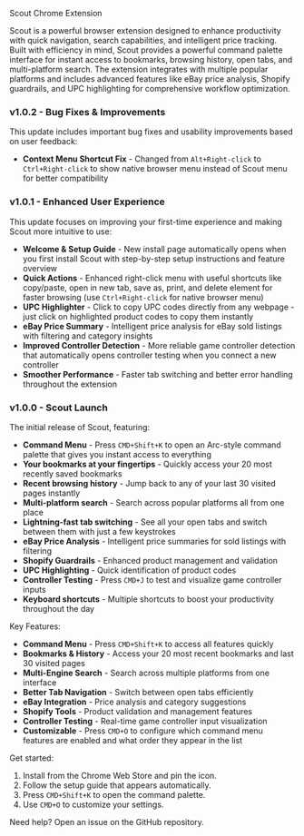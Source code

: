 Scout Chrome Extension

Scout is a powerful browser extension designed to enhance productivity with quick navigation, search capabilities, and intelligent price tracking. Built with efficiency in mind, Scout provides a powerful command palette interface for instant access to bookmarks, browsing history, open tabs, and multi-platform search. The extension integrates with multiple popular platforms and includes advanced features like eBay price analysis, Shopify guardrails, and UPC highlighting for comprehensive workflow optimization.

### v1.0.2 - Bug Fixes & Improvements

This update includes important bug fixes and usability improvements based on user feedback:

- **Context Menu Shortcut Fix** - Changed from `Alt+Right-click` to `Ctrl+Right-click` to show native browser menu instead of Scout menu for better compatibility

### v1.0.1 - Enhanced User Experience

This update focuses on improving your first-time experience and making Scout more intuitive to use:

- **Welcome & Setup Guide** - New install page automatically opens when you first install Scout with step-by-step setup instructions and feature overview
- **Quick Actions** - Enhanced right-click menu with useful shortcuts like copy/paste, open in new tab, save as, print, and delete element for faster browsing (use `Ctrl+Right-click` for native browser menu)
- **UPC Highlighter** - Click to copy UPC codes directly from any webpage - just click on highlighted product codes to copy them instantly
- **eBay Price Summary** - Intelligent price analysis for eBay sold listings with filtering and category insights
- **Improved Controller Detection** - More reliable game controller detection that automatically opens controller testing when you connect a new controller
- **Smoother Performance** - Faster tab switching and better error handling throughout the extension

### v1.0.0 - Scout Launch

The initial release of Scout, featuring:

- **Command Menu** - Press `CMD+Shift+K` to open an Arc-style command palette that gives you instant access to everything
- **Your bookmarks at your fingertips** - Quickly access your 20 most recently saved bookmarks
- **Recent browsing history** - Jump back to any of your last 30 visited pages instantly
- **Multi-platform search** - Search across popular platforms all from one place
- **Lightning-fast tab switching** - See all your open tabs and switch between them with just a few keystrokes
- **eBay Price Analysis** - Intelligent price summaries for sold listings with filtering
- **Shopify Guardrails** - Enhanced product management and validation
- **UPC Highlighting** - Quick identification of product codes
- **Controller Testing** - Press `CMD+J` to test and visualize game controller inputs
- **Keyboard shortcuts** - Multiple shortcuts to boost your productivity throughout the day

Key Features:

- **Command Menu** - Press `CMD+Shift+K` to access all features quickly
- **Bookmarks & History** - Access your 20 most recent bookmarks and last 30 visited pages
- **Multi-Engine Search** - Search across multiple platforms from one interface
- **Better Tab Navigation** - Switch between open tabs efficiently
- **eBay Integration** - Price analysis and category suggestions
- **Shopify Tools** - Product validation and management features
- **Controller Testing** - Real-time game controller input visualization
- **Customizable** - Press `CMD+O` to configure which command menu features are enabled and what order they appear in the list

Get started:

1. Install from the Chrome Web Store and pin the icon.
2. Follow the setup guide that appears automatically.
3. Press `CMD+Shift+K` to open the command palette.
4. Use `CMD+O` to customize your settings.

Need help? Open an issue on the GitHub repository.
